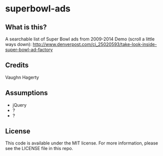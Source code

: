 superbowl-ads
=============

What is this?
-------------

A searchable list of Super Bowl ads from 2009-2014
Demo (scroll a little ways down): 
http://www.denverpost.com/ci_25020593/take-look-inside-super-bowl-ad-factory

Credits
---------

Vaughn Hagerty

Assumptions
-----------

* jQuery
* ?
* ?


License
----------

This code is available under the MIT license. For more information, please see the LICENSE file in this repo.
